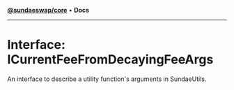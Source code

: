 [**@sundaeswap/core**](../../README.md) • **Docs**

***

# Interface: ICurrentFeeFromDecayingFeeArgs

An interface to describe a utility function's arguments in SundaeUtils.
